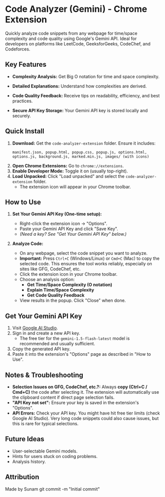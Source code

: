 # Code Analyzer (Gemini) - Chrome Extension

Quickly analyze code snippets from any webpage for time/space complexity and code quality using Google's Gemini API. Ideal for developers on platforms like LeetCode, GeeksforGeeks, CodeChef, and Codeforces.

## Key Features

*   **Complexity Analysis:** Get Big O notation for time and space complexity.
*   **Detailed Explanations:** Understand how complexities are derived.
*   **Code Quality Feedback:** Receive tips on readability, efficiency, and best practices.

*   **Secure API Key Storage:** Your Gemini API key is stored locally and securely.

## Quick Install

1.  **Download:** Get the `code-analyzer-extension` folder. Ensure it includes:
    ```
    manifest.json, popup.html, popup.css, popup.js, options.html, options.js, background.js, marked.min.js, images/ (with icons)
    ```
2.  **Open Chrome Extensions:** Go to `chrome://extensions`.
3.  **Enable Developer Mode:** Toggle it on (usually top-right).
4.  **Load Unpacked:** Click "Load unpacked" and select the `code-analyzer-extension` folder.
    *   The extension icon will appear in your Chrome toolbar.

## How to Use

1.  **Set Your Gemini API Key (One-time setup):**
    *   Right-click the extension icon → "Options".
    *   Paste your Gemini API Key and click "Save Key".
    *   *(Need a key? See "Get Your Gemini API Key" below.)*

2.  **Analyze Code:**
    *   On any webpage, select the code snippet you want to analyze.
    *   **Important:** Press `Ctrl+C` (Windows/Linux) or `Cmd+C` (Mac) to copy the selected code. This ensures the tool works reliably, especially on sites like GFG, CodeChef, etc.
    *   Click the extension icon in your Chrome toolbar.
    *   Choose an analysis option:
        *   **Get Time/Space Complexity (O notation)**
        *   **Explain Time/Space Complexity**
        *   **Get Code Quality Feedback**
    *   View results in the popup. Click "Close" when done.

## Get Your Gemini API Key

1.  Visit [Google AI Studio](https://aistudio.google.com/apikey).
2.  Sign in and create a new API key.
    *   The free tier for the `gemini-1.5-flash-latest` model is recommended and usually sufficient.
3.  Copy the generated API key.
4.  Paste it into the extension's "Options" page as described in "How to Use".

## Notes & Troubleshooting

*   **Selection Issues on GFG, CodeChef, etc.?:** Always **copy (Ctrl+C / Cmd+C)** the code after selecting it. The extension will automatically use the clipboard content if direct page selection fails.
*   **"API Key not set":** Ensure your key is saved in the extension's "Options".
*   **API Errors:** Check your API key. You might have hit free tier limits (check Google AI Studio). Very long code snippets could also cause issues, but this is rare for typical selections.


## Future Ideas

*   User-selectable Gemini models.
*   Hints for users stuck on coding problems.
*   Analysis history.

## Attribution

Made by Sunam
git commit -m "Initial commit"